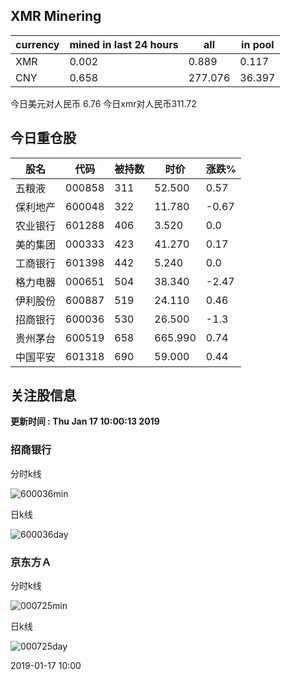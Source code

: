 ## XMR Minering

|currency|mined in last 24 hours|all|in pool|
|---|---|---|---|
|XMR|0.002|0.889|0.117|
|CNY|0.658|277.076|36.397|

今日美元对人民币 6.76	今日xmr对人民币311.72


## 今日重仓股 

|股名|代码|被持数|时价|涨跌%|
|---|---|---|---|---|
|五粮液|000858|311|52.500|0.57|
|保利地产|600048|322|11.780|-0.67|
|农业银行|601288|406|3.520|0.0|
|美的集团|000333|423|41.270|0.17|
|工商银行|601398|442|5.240|0.0|
|格力电器|000651|504|38.340|-2.47|
|伊利股份|600887|519|24.110|0.46|
|招商银行|600036|530|26.500|-1.3|
|贵州茅台|600519|658|665.990|0.74|
|中国平安|601318|690|59.000|0.44|

## 关注股信息
**更新时间 : Thu Jan 17 10:00:13 2019**
### 招商银行 
分时k线

![600036min](http://image.sinajs.cn/newchart/min/n/sh600036.gif)

日k线

![600036day](http://image.sinajs.cn/newchart/daily/n/sh600036.gif)

### 京东方Ａ 
分时k线

![000725min](http://image.sinajs.cn/newchart/min/n/sz000725.gif)

日k线

![000725day](http://image.sinajs.cn/newchart/daily/n/sz000725.gif)

2019-01-17 10:00